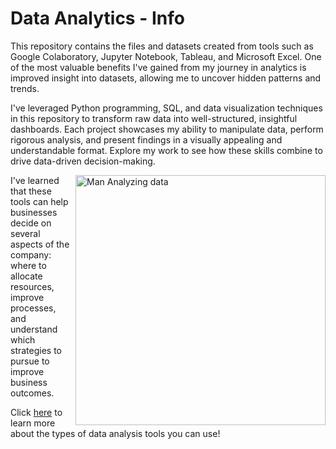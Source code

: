 # Data Analytics - Info
<p>This repository contains the files and datasets created from tools such as Google Colaboratory, Jupyter Notebook, Tableau, and Microsoft Excel. One of the most valuable benefits I've gained from my journey in analytics is improved insight into datasets, allowing me to uncover hidden patterns and trends.
</p> 

<p>I've leveraged Python programming, SQL, and data visualization techniques in this repository to transform raw data into well-structured, insightful dashboards. Each project showcases my ability to manipulate data, perform rigorous analysis, and present findings in a visually appealing and understandable format. Explore my work to see how these skills combine to drive data-driven decision-making.</p>


<img src="https://www.caxsol.com/assets/img/data-analysis.gif" alt="Man Analyzing data" width="400px;" height="400px;" align="right">

<p>I've learned that these tools can help businesses decide on several aspects of the company: where to allocate resources, improve processes, and understand which strategies to pursue to improve business outcomes.</p>

Click <a href="https://www.coursera.org/articles/data-analysis-tools">here</a> to learn more about the types of data analysis tools you can use!

